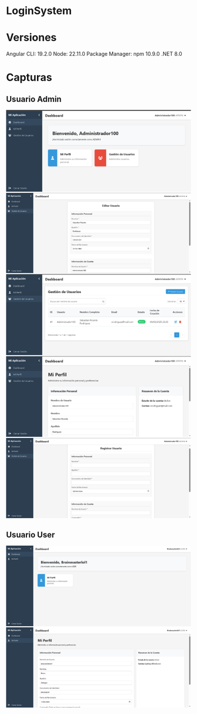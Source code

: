 # LoginSystem

# Versiones
Angular CLI: 19.2.0
Node: 22.11.0
Package Manager: npm 10.9.0
.NET 8.0

# Capturas
## Usuario Admin
![Dashboard](./ImagenesAdmin/Dashboard.PNG)
![EditarUsuario](./ImagenesAdmin/EditarUsuario.PNG)
![GestionDeUsuarios](./ImagenesAdmin/GestionDeUsuarios.PNG)
![Perfil](./ImagenesAdmin/Perfil.PNG)
![RegistrarUsuario](./ImagenesAdmin/RegistrarUsuario.PNG)

## Usuario User
![Dashboard](./ImagenesUser/Dashboard.PNG)
![Perfil](./ImagenesUser/Perfil.PNG)
